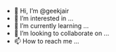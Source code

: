 - 👋 Hi, I’m @geekjair
- 👀 I’m interested in ...
- 🌱 I’m currently learning ...
- 💞️ I’m looking to collaborate on ...
- 📫 How to reach me ...

<!---
geekjair/geekjair is a ✨ special ✨ repository because its `README.md` (this file) appears on your GitHub profile.
You can click the Preview link to take a look at your changes.
--->
